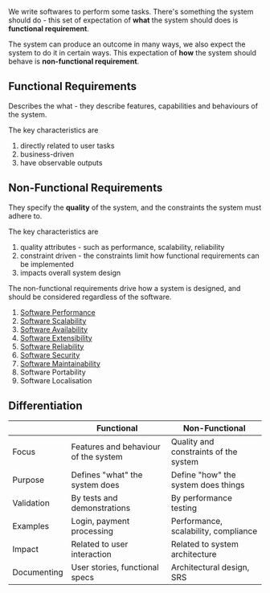 We write softwares to perform some tasks. There's something the system should do - this set of expectation of **what** the system should does is **functional requirement**.

The system can produce an outcome in many ways, we also expect the system to do it in certain ways. This expectation of **how** the system should behave is **non-functional requirement**.

## Functional Requirements
Describes the what - they describe features, capabilities and behaviours of the system.

The key characteristics are
1. directly related to user tasks
2. business-driven
3. have observable outputs

## Non-Functional Requirements
They specify the **quality** of the system, and the constraints the system must adhere to.

The key characteristics are
1. quality attributes - such as performance, scalability, reliability
2. constraint driven - the constraints limit how functional requirements can be implemented
3. impacts overall system design

The non-functional requirements drive how a system is designed, and should be considered regardless of the software.
1. [Software Performance](Software%20Performance.md)
2. [Software Scalability](Software%20Scalability)
3. [Software Availability](Software%20Availability)
4. [Software Extensibility](Software%20Extensibility)
5. [Software Reliability](Software%20Reliability)
6. [Software Security](Software%20Security.md)
7. [Software Maintainability](Software%20Maintainability)
8. Software Portability
9. Software Localisation

## Differentiation

|             | Functional                           | Non-Functional                        |
| ----------- | ------------------------------------ | ------------------------------------- |
| Focus       | Features and behaviour of the system | Quality and constraints of the system |
| Purpose     | Defines "what" the system does       | Define "how" the system does things   |
| Validation  | By tests and demonstrations          | By performance testing                |
| Examples    | Login, payment processing            | Performance, scalability, compliance  |
| Impact      | Related to user interaction          | Related to system architecture        |
| Documenting | User stories, functional specs       | Architectural design, SRS             |
